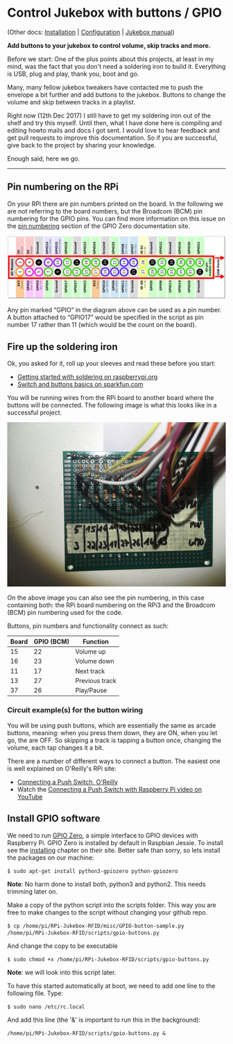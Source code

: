 
# Control Jukebox with buttons / GPIO

(Other docs: [Installation](INSTALL.md) |
[Configuration](CONFIGURE.md) |
[Jukebox manual](MANUAL.md))

**Add buttons to your jukebox to control volume, skip tracks and more.**

Before we start:
One of the plus points about this projects, at least in my mind, 
was the fact that you don't need a soldering iron to build it.
Everything is USB, plug and play, thank you, boot and go.

Many, many fellow jukebox tweakers have contacted me to push
the envelope a bit further and add buttons to the jukebox.
Buttons to change the volume and skip between tracks in a playlist.

Right now (12th Dec 2017) I still have to get my soldering iron
out of the shelf and try this myself. Until then, what I have done here
is compiling and editing howto mails and docs I got sent.
I would love to hear feedback and get pull requests to improve 
this documentation. So if you are successful, give back to the project
by sharing your knowledge.

Enough said, here we go.

---

## Pin numbering on the RPi

On your RPi there are pin numbers printed on the board. In the following we are not referring to the board numbers, but the Broadcom (BCM) pin numbering for the GPIO pins. You can find more information on this issue on the [pin numbering](https://gpiozero.readthedocs.io/en/stable/recipes.html#pin-numbering) section of the GPIO Zero documentation site.

![Any pin marked “GPIO” in the diagram below can be used as a pin number. For example, if an LED was attached to “GPIO17” you would specify the pin number as 17 rather than 11.](img/GPIO-pin-numbering.png
 "Any pin marked “GPIO” in the diagram below can be used as a pin number. For example, if an LED was attached to “GPIO17” you would specify the pin number as 17 rather than 11.")

Any pin marked “GPIO” in the diagram above can be used as a pin number. A button attached to “GPIO17” would be specified in the script as pin number 17 rather than 11 (which would be the count on the board).

## Fire up the soldering iron

Ok, you asked for it, roll up your sleeves and read these before you start:

* [Getting started with soldering on raspberrypi.org](https://www.raspberrypi.org/blog/getting-started-soldering/)
* [Switch and buttons basics on sparkfun.com](https://learn.sparkfun.com/tutorials/switch-basics)

You will be running wires from the RPi board to another board where the buttons will be connected. The following image is what this looks like in a successful project.

![The extra board to connect the RPi with the buttons using resistors on the extra board.](img/buttons-board.jpg
 "The extra board to connect the RPi with the buttons using resistors on the extra board.")

On the above image you can also see the pin numbering, in this case containing both: the RPi board numbering on the RPi3 and the Broadcom (BCM) pin numbering used for the code.

Buttons, pin numbers and functionality connect as such:

| Board | GPIO (BCM) | Function |
| --- | --- | --- |
| 15 | 22 | Volume up |
| 16 | 23 | Volume down |
| 11 | 17 | Next track |
| 13 | 27 | Previous track |
| 37 | 26 | Play/Pause |

### Circuit example(s) for the button wiring

You will be using push buttons, which are essentially the same as arcade buttons, meaning: when you press them down, they are ON, when you let go, the are OFF. So skipping a track is tapping a button once, changing the volume, each tap changes it a bit.

There are a number of different ways to connect a button. The easiest one is well explained on O'Reilly's RPi site:

* [Connecting a Push Switch, O'Reilly](http://razzpisampler.oreilly.com/ch07.html)
* Watch the [Connecting a Push Switch with Raspberry Pi video on YouTube](https://youtu.be/3TDJ4FmtGgk)

## Install GPIO software

We need to run [GPIO Zero](https://gpiozero.readthedocs.io/en/stable/), a simple interface to GPIO devices with Raspberry Pi. GPIO Zero is installed by default in Raspbian Jessie. To install see the [installing](https://gpiozero.readthedocs.io/en/stable/installing.html) chapter on their site. Better safe than sorry, so lets install the packages on our machine:

~~~
$ sudo apt-get install python3-gpiozero python-gpiozero
~~~

**Note**: No harm done to install both, python3 and python2. This needs trimming later on.

Make a copy of the python script into the scripts folder. This way you are free to make changes to the script without changing your github repo.

~~~
$ cp /home/pi/RPi-Jukebox-RFID/misc/GPIO-button-sample.py /home/pi/RPi-Jukebox-RFID/scripts/gpio-buttons.py
~~~

And change the copy to be executable

~~~
$ sudo chmod +x /home/pi/RPi-Jukebox-RFID/scripts/gpio-buttons.py
~~~

**Note**: we will look into this script later.

To have this started automatically at boot, we need to add one line to the following file. Type:

~~~
$ sudo nano /etc/rc.local
~~~

And add this line (the '&' is important to run this in the background):

~~~
/home/pi/RPi-Jukebox-RFID/scripts/gpio-buttons.py &
~~~

